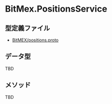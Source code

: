 # BitMex.PositionsService

## 型定義ファイル

- [BitMEX/positions.proto](../../proto/BitMEX/positions.proto)

## データ型

TBD

## メソッド

TBD